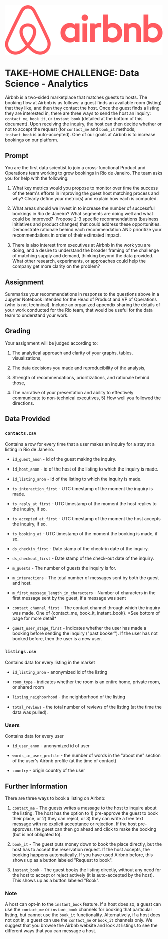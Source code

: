 ![Airbnb](logo.png)

# TAKE-HOME CHALLENGE: Data Science - Analytics

Airbnb is a two-sided marketplace that matches guests to hosts. The
booking flow at Airbnb is as follows: a guest finds an available room
(listing) that they like, and then they contact the host. Once the guest
finds a listing they are interested in, there are three ways to send the
host an inquiry: `contact_me`, `book_it`, or `instant_book` (detailed at
the bottom of this document). Upon receiving the inquiry, the host can
then decide whether or not to accept the request (for `contact_me` and
`book_it` methods; `instant_book` is auto-accepted). One of our
goals at Airbnb is to increase bookings on our platform.

## Prompt

You are the first data scientist to join a cross-functional Product and
Operations team working to grow bookings in Rio de Janeiro. The team
asks you for help with the following:

1.  What key metrics would you propose to monitor over time the success
    of the team's efforts in improving the guest host matching process
    and why? Clearly define your metric(s) and explain how each is
    computed.

2.  What areas should we invest in to increase the number of successful
    bookings in Rio de Janeiro? What segments are doing well and what
    could be improved? ​ ​Propose 2-3 specific recommendations (business
    initiatives and product changes) that could address these
    opportunities. Demonstrate rationale behind each recommendation AND
    prioritize your recommendations in order of their estimated impact.

3.  There is also interest from executives at Airbnb in the work you
    are doing, and a desire to understand the broader framing of the
    challenge of matching supply and demand, thinking beyond the data
    provided. What other research, experiments, or approaches could help
    the company get more clarity on the problem?

## Assignment 
S​ummarize your recommendations in response to the questions above in a Jupyter Notebook intended for
the Head of Product and VP of Operations (who is not technical). Include
an organized appendix sharing the details of your work conducted for the
Rio team, that would be useful for the data team to understand your
work.






## Grading

Your assignment will be judged according to:

1.  The analytical approach and clarity of your graphs, tables,
    visualizations,

2.  The data decisions you made and reproducibility of the analysis,

3.  Strength of recommendations, prioritizations, and rationale behind
    those,

4.  The narrative of your presentation and ability to effectively
    communicate to non-technical executives, 5) How well you followed
    the directions.

## Data Provided

### `contacts.csv`​​ 
Contains a row for every time that a user makes an
inquiry for a stay at a listing in Rio de Janeiro.

-   `id_guest_anon` -​ id of the guest making the inquiry.

-   `id_host_anon` -​ id of the host of the listing to which the inquiry is
    made.

-   `id_listing_anon` -​ id of the listing to which the inquiry is made.

-   `ts_interaction_first` -​ UTC timestamp of the moment the inquiry is
    made.

-   `ts_reply_at_first` -​ UTC timestamp of the moment the host replies to
    the inquiry, if so. 
- `ts_accepted_at_first` - UTC timestamp of the
    moment the host accepts the inquiry, if so.​ 
    
-    `ts_booking_at` - UTC
    timestamp of the moment the booking is made, if so.

-   `ds_checkin_first` -​ Date stamp of the check-in date of the inquiry.

-   `ds_checkout_first` ​- Date stamp of the check-out date of the inquiry.

-   `m_guests` ​- The number of guests the inquiry is for.

-   `m_interactions` -​ The total number of messages sent by both the guest
    and host.

-   `m_first_message_length_in_characters` -​ Number of characters in the
    first message sent by the guest, if a message was sent

-   `contact_channel_first` -​ The contact channel through which the
    inquiry was made. One of {contact_me, book_it, instant_book}. \*See
    bottom of page for more detail\*

-   `guest_user_stage_first` ​- Indicates whether the user has made a
    booking before sending the inquiry ("past booker"). If the user has
    not booked before, then the user is a new user.

### `listings.csv`
Contains data for every listing in the market

-   `id_listing_anon` ​- anonymized id of the listing

-   `room_type` -​ indicates whether the room is an entire home, private
    room, or shared room

-   `listing_neighborhood` -​ the neighborhood of the listing

-   `total_reviews` -​ the total number of reviews of the listing (at the
    time the data was pulled).

### Users
Contains data for every user

-   `id_user_anon` ​- anonymized id of user

-   `words_in_user_profile` - the number of words in the "about me"
    section of the user's Airbnb profile (at the time of contact)

-   `country` -​ origin country of the user

## Further Information

There are three ways to book a listing on Airbnb:

1)  `contact_me` -​ The guests writes a message to the host to inquire
    about the listing. The host has the option to 1) pre-​approve the
    guest to book their place, or 2) they can reject, or 3) they can
    write a free text message with no explicit acceptance or rejection.
    If the host pre-​approves, the guest can then go ahead and click to
    make the booking (but is not obligated to).

2)  `book_it` ​- The guest puts money down to book the place directly,
    but the host has to accept the reservation request. If the host
    accepts, the booking happens automatically. If you have used Airbnb
    before, this shows up as a button labeled "Request to book".

3)  `instant_book`​ -​ The guest books the listing directly, without any
    need for the host to accept or reject actively (it is auto​-accepted
    by the host). This shows up as a button labeled "Book".

### Note​ 
A host can opt-in to the `instant_book` feature. If a host
does so, a guest can use the `contact_me` or `instant_book` channels
for booking that particular listing, but cannot use the `book_it`
functionality. Alternatively, if a host does not opt in, a guest can use
the `contact_me` or `book_it` channels only. We suggest that you
browse the Airbnb website and look at listings to see the different ways
that you can message a host.
